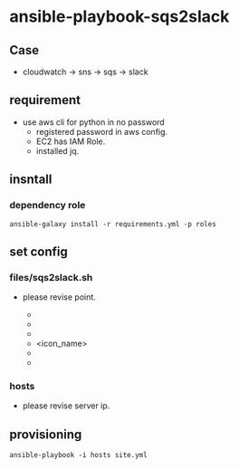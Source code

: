 # ansible-playbook-sqs2slack
## Case
- cloudwatch -> sns -> sqs -> slack

## requirement
- use aws cli for python in no password
    - registered password in aws config.
    - EC2 has IAM Role.
    - installed jq.

## insntall

### dependency role

```
ansible-galaxy install -r requirements.yml -p roles
```

## set config
### files/sqs2slack.sh
- please revise <value> point.
    - <sqs url>
    - <region>
    - <channel name>
    - <icon_name>
    - <slack webhook url>
    - <project name>

### hosts
- please revise server ip.

## provisioning

```
ansible-playbook -i hosts site.yml
```

